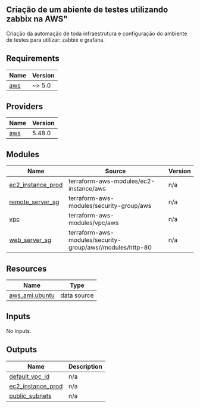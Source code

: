 ## Criação de um abiente de testes utilizando zabbix na AWS"
Criação da automação de toda infraestrutura e configuração do ambiente de testes para utilizar: zabbix e grafana.

## Requirements

| Name | Version |
|------|---------|
| <a name="requirement_aws"></a> [aws](#requirement\_aws) | ~> 5.0 |

## Providers

| Name | Version |
|------|---------|
| <a name="provider_aws"></a> [aws](#provider\_aws) | 5.48.0 |

## Modules

| Name | Source | Version |
|------|--------|---------|
| <a name="module_ec2_instance_prod"></a> [ec2\_instance\_prod](#module\_ec2\_instance\_prod) | terraform-aws-modules/ec2-instance/aws | n/a |
| <a name="module_remote_server_sg"></a> [remote\_server\_sg](#module\_remote\_server\_sg) | terraform-aws-modules/security-group/aws | n/a |
| <a name="module_vpc"></a> [vpc](#module\_vpc) | terraform-aws-modules/vpc/aws | n/a |
| <a name="module_web_server_sg"></a> [web\_server\_sg](#module\_web\_server\_sg) | terraform-aws-modules/security-group/aws//modules/http-80 | n/a |

## Resources

| Name | Type |
|------|------|
| [aws_ami.ubuntu](https://registry.terraform.io/providers/hashicorp/aws/latest/docs/data-sources/ami) | data source |

## Inputs

No inputs.

## Outputs

| Name | Description |
|------|-------------|
| <a name="output_default_vpc_id"></a> [default\_vpc\_id](#output\_default\_vpc\_id) | n/a |
| <a name="output_ec2_instance_prod"></a> [ec2\_instance\_prod](#output\_ec2\_instance\_prod) | n/a |
| <a name="output_public_subnets"></a> [public\_subnets](#output\_public\_subnets) | n/a |
